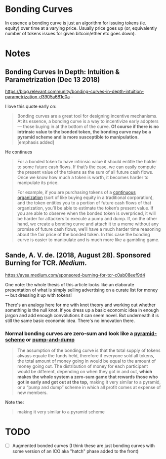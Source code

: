 # Bonding Curves

In essence a bonding curve is just an algorithm for issuing tokens (ie. equity) over time at a varying price. Usually price goes up (or, equivalently number of tokens issues for given bitcoin/ether etc goes down).

# Notes

## Bonding Curves In Depth: Intuition & Parametrization (Dec 13 2018)

https://blog.relevant.community/bonding-curves-in-depth-intuition-parametrization-d3905a681e0a - 

I love this quote early on:

> Bonding curves are a great tool for designing incentive mechanisms. At its essence, a bonding curve is a way to incentivize early adopters — those buying in at the bottom of the curve. **Of course if there is no intrinsic value to the bonded token, the bonding curve may be a pyramid scheme and is more susceptible to manipulation.** [emphasis added]

He continues

> For a bonded token to have intrinsic value it should entitle the holder to some future cash flows. If that’s the case, we can easily compute the present value of the tokens as the sum of all future cash flows. Once we know how much a token is worth, it becomes harder to manipulate its price.
>
> For example, if you are purchasing tokens of a [continuous organization](https://hackernoon.com/introducing-continuous-organizations-22ad9d1f63b7) (sort of like buying equity in a traditional corporation), and the token entitles you to a portion of future cash flows of that organization, you’ll be able to estimate the token’s present value. If you are able to observe when the bonded token is overpriced, it will be harder for attackers to execute a pump and dump. If, on the other hand, we create a bonding curve and attach it to a meme without any promise of future cash flows, we’ll have a much harder time reasoning about the fair price of the bonded token. In this case the bonding curve is easier to manipulate and is much more like a gambling game.


## Sande, A. V. de. (2018, August 28). Sponsored Burning for TCR. _Medium_. 

https://avsa.medium.com/sponsored-burning-for-tcr-c0ab08eef9d4

One note: the whole thesis of this article looks like an elaborate presentation of what is simply selling advertising on a curate list for money -- but dressing it up with tokens!

There's an analogy here for me with knot theory and working out whether something is the null knot. If you dress up a basic economic idea in enough jargon and add enough convolutions it can seem novel. But underneath it is still the same basic economic idea. There's no innovation there.

### Normal bonding curves are zero-sum and look like a [pyramid-scheme](../concepts/pyramid-scheme.md) or [pump-and-dump](../concepts/pump-and-dump.md)

> The assumption of the bonding curve is that the total supply of tokens always equate the funds held, therefore if everyone sold all tokens, the total amount of money going in would be equal to the amount of money going out. The distribution of money for each participant would be different, depending on when they got in and out, **which makes the whole system a zero-sum game that rewards those who got in early and got out at the top,** making it very similar to a pyramid, or a “pump and dump” scheme in which all profit comes at expense of new members.

Note the:

> making it very similar to a pyramid scheme

# TODO

* [ ] Augmented bonded curves (I think these are just bonding curves with some version of an ICO aka "hatch" phase added to the front)